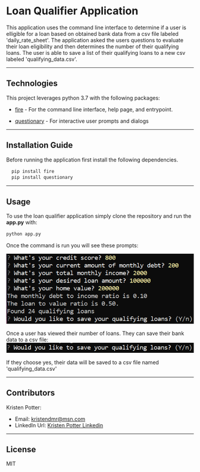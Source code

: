 # Loan Qualifier Application

This application uses the command line interface to determine if a user is elligible for a loan based on obtained bank data from a csv file labeled 'daily_rate_sheet'. The application asked the users questions to evaluate their loan eligibility and then determines the number of their qualifying loans. The user is able to save a list of their qualifying loans to a new csv labeled 'qualifying_data.csv'.

---

## Technologies

This project leverages python 3.7 with the following packages:

* [fire](https://github.com/google/python-fire) - For the command line interface, help page, and entrypoint.

* [questionary](https://github.com/tmbo/questionary) - For interactive user prompts and dialogs

---

## Installation Guide

Before running the application first install the following dependencies.

```python
  pip install fire
  pip install questionary
```

---

## Usage

To use the loan qualifier application simply clone the repository and run the **app.py** with:

```python
python app.py
```

Once the command is run you will see these prompts:

![Loan Qualifier Prompts](loan_qualifier_prompts.png)

Once a user has viewed their number of loans. They can save their bank data to a csv file:
![Bank Data List](save.png)


If they choose yes, their data will be saved to a csv file named 'qualifying_data.csv'

---

## Contributors

Kristen Potter:
* Email: kristendmr@msn.com
* LinkedIn Url: [Kristen Potter Linkedin](https://www.linkedin.com/in/kristen-potter-b17826113)

---

## License

MIT

